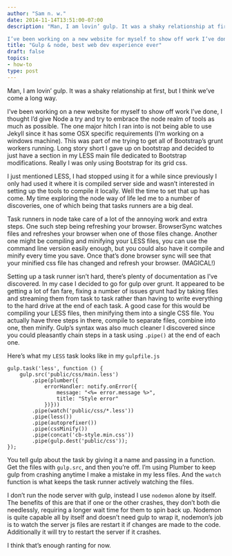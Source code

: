 ```yaml
---
author: "Sam n. w."
date: 2014-11-14T13:51:00-07:00
description: "Man, I am lovin’ gulp. It was a shaky relationship at first, but I think we’ve come a long way.

I’ve been working on a new website for myself to show off work I’ve done, I thought I’d give Node a try and try to embrace the node realm of tools as much as possible."
title: "Gulp & node, best web dev experience ever"
draft: false
topics:
- how-to
type: post
---
```


Man, I am lovin’ gulp. It was a shaky relationship at first, but I think we’ve come a long way.

I’ve been working on a new website for myself to show off work I’ve done, I thought I’d give Node a try and try to embrace the node realm of tools as much as possible. The one major hitch I ran into is not being able to use Jekyll since it has some OSX specific requirements (I’m working on a windows machine). This was part of me trying to get all of Bootstrap’s grunt workers running. Long story short I gave up on bootstrap and decided to just have a section in my LESS main file dedicated to Bootstrap modifications. Really I was only using Bootstrap for its grid css.

I just mentioned LESS, I had stopped using it for a while since previously I only had used it where it is compiled server side and wasn’t interested in setting up the tools to compile it locally. Well the time to set that up has come. My time exploring the node way of life led me to a number of discoveries, one of which being that tasks runners are a big deal.

Task runners in node take care of a lot of the annoying work and extra steps. One such step being refreshing your browser. BrowserSync watches files and refreshes your browser when one of those files change. Another one might be compiling and minifying your LESS files, you can use the command line version easily enough, but you could also have it compile and minify every time you save. Once that’s done browser sync will see that your minified css file has changed and refresh your browser. (MAGICAL!)

Setting up a task runner isn’t hard, there’s plenty of documentation as I’ve discovered. In my case I decided to go for gulp over grunt. It appeared to be getting a lot of fan fare, fixing a number of issues grunt had by taking files and streaming them from task to task rather than having to write everything to the hard drive at the end of each task. A good case for this would be compiling your LESS files, then minifying them into a single CSS file. You actually have three steps in there, compile to separate files, combine into one, then minify. Gulp’s syntax was also much cleaner I discovered since you could pleasantly chain steps in a task using `.pipe()` at the end of each one.

Here’s what my `LESS` task looks like in my `gulpfile.js`

    gulp.task('less', function () {
        gulp.src('public/css/main.less')
            .pipe(plumber({
                errorHandler: notify.onError({
                    message: "<%= error.message %>",
                    title: "Style error"
                })}))
            .pipe(watch('public/css/*.less'))
            .pipe(less())
            .pipe(autoprefixer())
            .pipe(cssMinify())
            .pipe(concat('cb-style.min.css'))
            .pipe(gulp.dest('public/css'));
    });

You tell gulp about the task by giving it a name and passing in a function. Get the files with `gulp.src`, and then you’re off. I’m using Plumber to keep gulp from crashing anytime I make a mistake in my less files. And the `watch` function is what keeps the task runner actively watching the files.

I don’t run the node server with gulp, instead I use `nodemon` alone by itself. The benefits of this are that if one or the other crashes, they don’t both die needlessly, requiring a longer wait time for them to spin back up. Nodemon is quite capable all by itself and doesn’t need gulp to wrap it, nodemon’s job is to watch the server js files are restart it if changes are made to the code. Additionally it will try to restart the server if it crashes.

I think that’s enough ranting for now.
